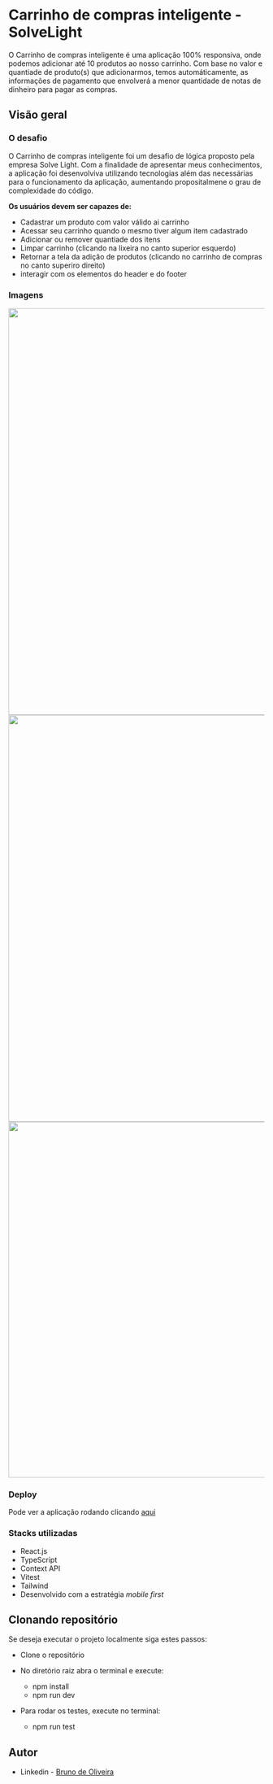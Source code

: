 
# Carrinho de compras inteligente -  SolveLight

O Carrinho de compras inteligente é uma aplicação 100% responsiva, onde podemos adicionar até 10 produtos ao nosso carrinho. Com base no valor e quantiade de produto(s) que adicionarmos, temos automáticamente, as informações de pagamento que envolverá a menor quantidade de notas de dinheiro para pagar as compras.

## Visão geral

### O desafio

O Carrinho de compras inteligente foi um desafio de lógica proposto pela empresa Solve Light. Com a finalidade de apresentar meus conhecimentos, a aplicação foi desenvolviva utilizando tecnologias além das necessárias para o funcionamento da aplicação, aumentando propositalmene o grau de complexidade do código.

**Os usuários devem ser capazes de:**

- Cadastrar um produto com valor válido ai carrinho
- Acessar seu carrinho quando o mesmo tiver algum item cadastrado
- Adicionar ou remover quantiade dos itens
- Limpar carrinho (clicando na lixeira no canto superior esquerdo)
- Retornar a tela da adição de produtos (clicando no carrinho de compras no canto superiro direito)
- interagir com os elementos do header e do footer


### Imagens
<div>
  <img width="800px" src="https://github.com/OliveiraBruno24/carrinho-de-compras-Solve-Light/assets/127990368/5b83d3b8-40a5-4f76-9ba3-352a2c2f8b94"/>
  <img width="800px" src="https://github.com/OliveiraBruno24/carrinho-de-compras-Solve-Light/assets/127990368/cc2d4633-a0d3-487c-a89f-60ac0806aeb2"/>
  <img width="700px" src="https://github.com/OliveiraBruno24/carrinho-de-compras-Solve-Light/assets/127990368/ddc77699-f86b-4afb-9815-97d845fc28c6" />
 

</div>

### Deploy
Pode ver a aplicação rodando clicando [aqui](https://carrinho-de-compras-solve-light.vercel.app/)

### Stacks utilizadas

- React.js
- TypeScript
- Context API
- Vitest
- Tailwind
- Desenvolvido com a estratégia _mobile first_

## Clonando repositório

Se deseja executar o projeto localmente siga estes passos:

- Clone o repositório
- No diretório raiz abra o terminal e execute: 
  - npm install 
  - npm run dev

- Para rodar os testes, execute no terminal:
  - npm run test
## Autor

- Linkedin - [Bruno de Oliveira](https://www.linkedin.com/in/eubrunodeoliveira/)
